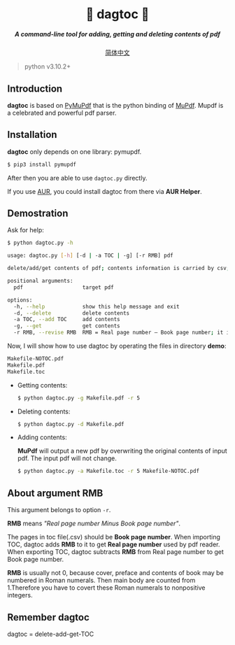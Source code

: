<h1 align="center">🐍 dagtoc 📖</h1>

<h5 align="center">A command-line tool for adding, getting and deleting contents of pdf</h5>

<p align="center">
  <a href="docs/README_CN.md">简体中文</a>
</p>

> python v3.10.2+



## Introduction

**dagtoc** is based on [PyMuPdf](https://github.com/pymupdf/PyMuPDF) that is the python binding of [MuPdf](https://mupdf.com/). Mupdf is a celebrated and powerful pdf parser.



## Installation

**dagtoc** only depends on one library: pymupdf.

```bash
$ pip3 install pymupdf
```

After then you are able to use `dagtoc.py` directly.

If you use [AUR](https://wiki.archlinux.org/title/Arch_User_Repository), you could install dagtoc from there via **AUR Helper**.



## Demostration

Ask for help:

```bash
$ python dagtoc.py -h

usage: dagtoc.py [-h] [-d | -a TOC | -g] [-r RMB] pdf

delete/add/get contents of pdf; contents information is carried by csv; line in csv: level(>0)|title|page number

positional arguments:
  pdf                   target pdf

options:
  -h, --help            show this help message and exit
  -d, --delete          delete contents
  -a TOC, --add TOC     add contents
  -g, --get             get contents
  -r RMB, --revise RMB  RMB = Real page number — Book page number; it is used to correct offset of page numbers
```

Now, I will show how to use dagtoc by operating the files in directory **demo**:

```bash
Makefile-NOTOC.pdf
Makefile.pdf
Makefile.toc
```

- Getting contents:

    ```bash
    $ python dagtoc.py -g Makefile.pdf -r 5
    ```

- Deleting contents:

    ```bash
    $ python dagtoc.py -d Makefile.pdf
    ```

- Adding contents:

    **MuPdf** will output a new pdf by overwriting the original contents of input pdf. The input pdf will not change.

    ```bash
    $ python dagtoc.py -a Makefile.toc -r 5 Makefile-NOTOC.pdf
    ```



## About argument RMB

This argument belongs to option `-r`.

**RMB** means  *"Real page number Minus Book page number"*.

The pages in toc file(.csv) should be **Book page number**. When importing TOC, dagtoc adds **RMB** to it to get **Real page number** used by pdf reader. When exporting TOC, dagtoc subtracts **RMB** from Real page number to get Book page number.

**RMB** is usually not 0, because cover, preface and contents of book may be numbered in Roman numerals. Then main body are counted from 1.Therefore you have to covert these Roman numerals to nonpositive integers.



## Remember dagtoc

dagtoc = delete-add-get-TOC

